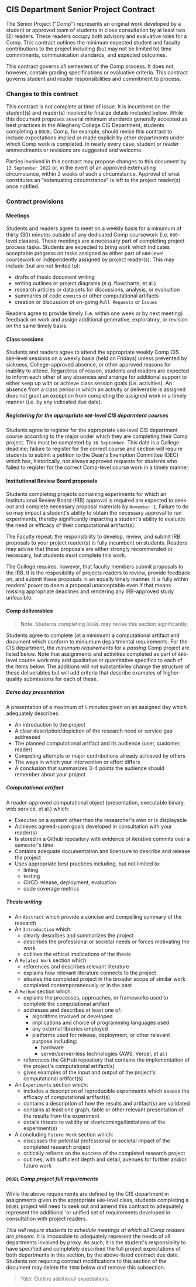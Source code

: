 ## CIS Department Senior Project Contract

The Senior Project ("Comp") represents an original work developed by a student or approved team
of students in close consultation by at least two (2) readers. These readers occupy both advisory
and evaluative roles for a Comp. This contract outlines the minimum expected student and faculty
contributions to the project including (but may not be limited to) time commitments, communication
standards, and expected outcomes.

This contract governs _all_ semesters of the Comp process. It does not, however, contain grading
specifications or evaluative criteria. This contract governs student and reader responsibilities
and commitment to process.

### Changes to this contract

This contract is not complete at time of issue. It is incumbent on the student(s) and reader(s) involved
to finalize details included below. While this document proposes several minimum standards generally
accepted as best practices in the Allegheny College CIS Department, students completing a `DOUBL` Comp,
for example, should revise this contract to include expectations implied or made explicit by other
departments under which Comp work is completed. In nearly every case, student or reader ammendments or
revisions are suggested and welcome.

Parties involved in this contract may propose changes to this document by `13 September 2022` or,
in the event of an approved extenuating circumstance, within 2 weeks of such a circumstance. Approval
of what constitutes an "extenuating circumstance" is left to the project reader(s) once notified.

### Contract provisions

#### Meetings

Students and readers agree to meet on a weekly basis for a minumum of thirty (30) minutes outside of any
dedicated Comp coursework (i.e. `600`-level classes). These meetings are a necessary part of completing
project process tasks. Students are expected to bring work which indicates acceptable progress on tasks
assigned as either part of `600`-level coursework or independently assigned by project reader(s). This
may include (but are not limited to):

* drafts of thesis document writing
* writing outlines or project diagrams (e.g. flowcharts, et al.)
* research articles or data sets for discussions, analysis, or evaluation
* summaries of code `commit`s or other computational artifacts
* creation or discussion of on-going `Pull Requests` or `Issues`

Readers agree to provide timely (i.e. within one week or by next meeting) feedback on work and assign
additional generative, exploratory, or revision on the same timely basis.

#### Class sessions

Students and readers agree to attend the appropriate weekly Comp CIS `600`-level sessions on a weekly
basis (held on Fridays) unless prevented by sickness, College-approved absence, or other approved
reasons for inability to attend. Regardless of reason, students and readers are expected to inform
each other of any absences and arrange for additional support to either keep up with or achieve
class session goals (i.e. activities). An absence from a class period in which an activity or deliverable
is assigned does not grant an exception from completing the assigned work in a timely manner (i.e. by
any indicated due date).

##### Registering for the appropriate `600`-level CIS deparmtent courses

Students agree to register for the appropriate `600`-level CIS department course according to the major
under which they are completing their Comp project. This must be completed by `10 September`. This date
is a College deadline; failure to register for the correct course and section will require students to
submit a petition to the Dean's Exemption Committee (DEC) which has, historically, not always approved
requests for students who failed to register for the correct Comp-level course work in a timely manner.

#### Institutional Review Board proposals

Students completing projects containing experiments for which an Institutuional Review Board (IRB) approval
is required are expected to seek out and complete necessary proposal materials by `November 1`. Failure to
do so may impact a student's ability to obtain the necessary approval to run experiments, thereby significantly
impacting a student's ability to evaluate the need or efficacy of their computational artifact(s).

The Faculty repeat: the responsibility to develop, review, and submit IRB proposals to your project reader(s)
is fully incumbent on students. Readers may advise that these proposals are either strongly recommended or
necessary, but students must complete this work.

The College requires, however, that faculty members submit proposals to the IRB. It is the resposibility of
projects readers to review, provide feedback on, and submit these proposals in an equally timely manner. It
is fully within readers' power to deem a proposal unacceptable even if that means missing appropriate deadlines
and rendering any IRB-approved study unfeasible.

#### Comp deliverables

> Note: Students completing `DOUBL` may revise this section significantly.

Students agree to complete (at a minimum) a computational artifact and document which conform to miniumum departmental
requirements. For the CIS department, the _minumum requirements_ for a _passing_ Comp project are listed below. Note that
assignments and activities completed as part of `600`-level course work may add qualitative or quantitative specifics
to each of the items below. The additions will not substantivley change the structure of these deliverables but will
add criteria that describe examples of higher-quality submissions for each of these.

##### Demo day presentation

A presentation of a maximum of `5` minutes given on an assigned day which adequately describes:

- An introduction to the project
- A clear description/depiction of the research need or service gap addressed
- The planned computational artifact and its audience (user, customer, reader)
- Competing attempts or major contributions already achieved by others
- The ways in which your intervention or effort differs
- A conclusion that summarizes 3-4 points the audience should remember about your project

##### Computational artifact

A reader-approved computational object (presentation, executable binary, web service, et al.) which:

- Executes on a system other than the researcher's own or is displayable
- Achieves agreed-upon goals developed in consultation with your reader(s)
- Is stored in a Github repository with evidence of iterative commits over a semester's time
- Contains adequate documentation and licensure to describe and release the project
- Uses appropriate best practices including, but not limited to:
  - linting
  - testing
  - CI/CD release, deployment, evaluation
  - code coverage metrics

##### Thesis writing

- An `Abstract` which provide a concise and compelling summary of the research
- An `Introduction` which:
  - clearly describes and summarizes the project
  - describes the professional or societal needs or forces motivating the work
  - outlines the ethical implications of the thesis
- A `Related Work` section which:
  - references and describes relevant literature
  - explains how relevant literature connects to the project
  - situates the completed project in the broader scope of similar work completed contemporaneously or in the past
- A `Method` section which:
  - explains the processes, approaches, or frameworks used to complete the computational artifact
  - addresses and describes at least one of:
    - algorithms involved or developed
    - implications and choice of programming languages used
    - any external libraries employed
    - platforms used for release, deployment, or other relevant purpose including:
      - hardware
      - server/server-less technologies (AWS, Vercel, et al.)
  - references the GitHub repository that contains the implementation of the project's computational artifact(s)
  - gives examples of the input and output of the project's computational artifact(s)
- An `Experiments` section which:
  - includes a description of reproducible experiments which assess the efficacy of computational artifact(s)
  - contains a description of how the results and artifact(s) are validated
  - contains at least one graph, table or other relevant presentation of the results from the experiment
  - details threats to validity or shortcomings/limitations of the experiment(s)
- A concluding `Future Work` section which:
  - discusses the potential professional or societal impact of the completed research project
  - critically reflects on the success of the completed research project
  - outlines, with sufficient depth and detail, avenues for further and/or future work

##### `DOUBL` Comp project full requirements

While the above requirements are defined by the CIS department in assignments given in the appropriate `600`-level class, 
students completing a `DOUBL` project will need to seek out and amend this contract to adequately represent the additional 
'or unified set of requirements developed in consultation with project readers.

_This will require students to schedule meetings at which all Comp readers are present._ It is impossible to adequately
represent the needs of all departments involved by proxy. As such, it is the student's responsibilty to have specified
and completely described the full project expectations of both departments in this section, by the above-listed contract 
due date. Students not requiring contract modifications to this section of the document may delete the `TODO` below _and_
remove this subsection.

> `TODO`: Outline additional expectations.

#### 
